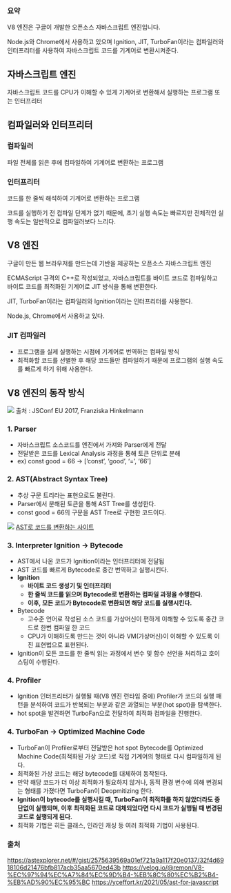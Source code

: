 ### 요약

V8 엔진은 구글이 개발한 오픈소스 자바스크립트 엔진입니다.

Node.js와 Chrome에서 사용하고 있으며 Ignition, JIT, TurboFan이라는 컴파일러와 인터프리터를 사용하여 자바스크립트 코드를 기계어로 변환시켜준다.

## 자바스크립트 엔진

자바스크립트 코드를 CPU가 이해할 수 있게 기계어로 변환해서 실행하는 프로그램 또는 인터프리터

## 컴파일러와 인터프리터

### 컴파일러

파일 전체를 읽은 후에 컴파일하여 기계어로 변환하는 프로그램

### 인터프리터

코드를 한 줄씩 해석하여 기계어로 번환하는 프로그램

코드를 실행하기 전 컴파일 단계가 없기 때문에, 초기 실행 속도는 빠르지만 전체적인 실행 속도는 일반적으로 컴파일러보다 느리다.

## V8 엔진

구글이 만든 웹 브라우저를 만드는데 기반을 제공하는 오픈소스 자바스크립트 엔진

ECMAScript 규격의 C++로 작성되었고, 자바스크립트를 바이트 코드로 컴파일하고 바이트 코드를 최적화된 기계어로 JIT 방식을 통해 변환한다.

JIT, TurboFan이라는 컴파일러와 Ignition이라는 인터프리터를 사용한다.

Node.js, Chrome에서 사용하고 있다.

### JIT 컴파일러

- 프로그램을 실제 실행하는 시점에 기계어로 번역하는 컴파일 방식
- 최적화할 코드를 선별한 후 해당 코드들만 컴파일하기 때문에 프로그램의 실행 속도를 빠르게 하기 위해 사용한다.

## V8 엔진의 동작 방식

![](https://velog.velcdn.com/images/player1552/post/79931898-3f1a-4367-a11d-4fbf710b1d47/image.png)
출처 : JSConf EU 2017, Franziska Hinkelmann

### 1. Parser

- 자바스크립트 소스코드를 엔진에서 가져와 Parser에게 전달
- 전달받은 코드를 Lexical Analysis 과정을 통해 토큰 단위로 분해
- ex) const good = 66 → [’const’, ‘good’, ‘=’, ‘66’]

### 2. AST(Abstract Syntax Tree)

- 추상 구문 트리라는 표현으로도 불린다.
- Parser에서 분해된 토큰을 통해 AST Tree를 생성한다.
- const good = 66의 구문을 AST Tree로 구현한 코드이다.

![](https://velog.velcdn.com/images/player1552/post/2ab7e62a-ee8a-4710-8a5c-f5eeb8711495/image.png)
[AST로 코드를 변환하는 사이트](https://astexplorer.net/)

### 3. Interpreter Ignition → Bytecode

- AST에서 나온 코드가 Ignition이라는 인터프리터에 전달됨
- AST 코드를 빠르게 Bytecode로 중간 번역하고 실행시킨다.
- **Ignition**
  - **바이트 코드 생성기 및 인터프리터**
  - **한 줄씩 코드를 읽으며 Bytecode로 변환하는 컴파일 과정을 수행한다.**
  - **이후, 모든 코드가 Bytecode로 변환되면 해당 코드를 실행시킨다.**
- Bytecode
  - 고수준 언어로 작성된 소스 코드를 가상머신이 편하게 이해할 수 있도록 중간 코드로 한번 컴파일 한 코드
  - CPU가 이해하도록 만드는 것이 아니라 VM(가상머신)이 이해할 수 있도록 이진 표현법으로 표현된다.
- Ignition이 모든 코드를 한 줄씩 읽는 과정에서 변수 및 함수 선언을 처리하고 호이스팅이 수행된다.

### 4. Profiler

- Ignition 인터프리터가 실행될 때(V8 엔진 런타임 중에) Profiler가 코드의 실행 패턴을 분석하여 코드가 반복되는 부분과 같은 과열되는 부분(hot spot)을 탐색한다.
- hot spot을 발견하면 TurboFan으로 전달하여 최적화 컴파일을 진행한다.

### 4. TurboFan → Optimized Machine Code

- TurboFan이 Profiler로부터 전달받은 hot spot Bytecode를 Optimized Machine Code(최적화된 가상 코드)로 직접 기계어의 형태로 다시 컴파일하게 된다.
- 최적화된 가상 코드는 해당 bytecode를 대체하여 동작된다.
- 만약 해당 코드가 더 이상 최적화가 필요하지 않거나, 동적 환경 변수에 의해 변경되는 형태를 가졌다면 TurboFan이 Deopmitizing 한다.
- **Ignition이 bytecode를 실행시킬 때, TurboFan이 최적화를 하지 않았더라도 중단없이 실행되며, 이후 최적화된 코드로 대체되었다면 다시 코드가 실행될 때 변경된 코드로 실행되게 된다.**
- 최적화 기법은 히든 클래스, 인라인 캐싱 등 여러 최적화 기법이 사용된다.

### 출처

https://astexplorer.net/#/gist/2575639569a01ef721a9a117f20e0137/32f4d6918106d21476bfb817acb35aa5670ed43b
https://velog.io/@remon/V8-%EC%97%94%EC%A7%84%EC%9D%B4-%EB%8C%80%EC%B2%B4-%EB%AD%90%EC%95%BC
https://yceffort.kr/2021/05/ast-for-javascript

